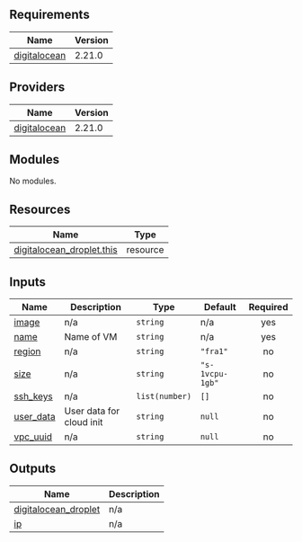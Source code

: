 ## Requirements

| Name | Version |
|------|---------|
| <a name="requirement_digitalocean"></a> [digitalocean](#requirement\_digitalocean) | 2.21.0 |

## Providers

| Name | Version |
|------|---------|
| <a name="provider_digitalocean"></a> [digitalocean](#provider\_digitalocean) | 2.21.0 |

## Modules

No modules.

## Resources

| Name | Type |
|------|------|
| [digitalocean_droplet.this](https://registry.terraform.io/providers/digitalocean/digitalocean/2.21.0/docs/resources/droplet) | resource |

## Inputs

| Name | Description | Type | Default | Required |
|------|-------------|------|---------|:--------:|
| <a name="input_image"></a> [image](#input\_image) | n/a | `string` | n/a | yes |
| <a name="input_name"></a> [name](#input\_name) | Name of VM | `string` | n/a | yes |
| <a name="input_region"></a> [region](#input\_region) | n/a | `string` | `"fra1"` | no |
| <a name="input_size"></a> [size](#input\_size) | n/a | `string` | `"s-1vcpu-1gb"` | no |
| <a name="input_ssh_keys"></a> [ssh\_keys](#input\_ssh\_keys) | n/a | `list(number)` | `[]` | no |
| <a name="input_user_data"></a> [user\_data](#input\_user\_data) | User data for cloud init | `string` | `null` | no |
| <a name="input_vpc_uuid"></a> [vpc\_uuid](#input\_vpc\_uuid) | n/a | `string` | `null` | no |

## Outputs

| Name | Description |
|------|-------------|
| <a name="output_digitalocean_droplet"></a> [digitalocean\_droplet](#output\_digitalocean\_droplet) | n/a |
| <a name="output_ip"></a> [ip](#output\_ip) | n/a |
